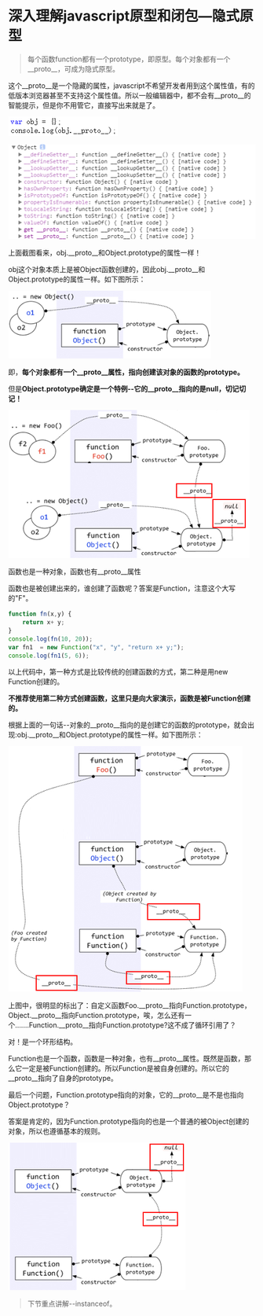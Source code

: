 # 深入理解javascript原型和闭包—隐式原型

> 每个函数function都有一个prototype，即原型。每个对象都有一个__proto__，可成为隐式原型。

这个__proto__是一个隐藏的属性，javascript不希望开发者用到这个属性值，有的低版本浏览器甚至不支持这个属性值。所以一般编辑器中，都不会有__proto__的智能提示，但是你不用管它，直接写出来就是了。

![16f879b5b51541a1](../images/javascript/181508179098239.png)

![16f879b5b51541a1](../images/javascript/181508340651970.png)

上面截图看来，obj.__proto__和Object.prototype的属性一样！

obj这个对象本质上是被Object函数创建的，因此obj.__proto__和Object.prototype的属性一样。如下图所示：

![16f879b5b51541a1](../images/javascript/181509180812624.png)

即，**每个对象都有一个__proto__属性，指向创建该对象的函数的prototype。** 

但是**Object.prototype确定是一个特例--它的__proto__指向的是null，切记切记！**

![16f879b5b51541a1](../images/javascript/181510403153733.png)

函数也是一种对象，函数也有__proto__属性

函数也是被创建出来的，谁创建了函数呢？答案是Function，注意这个大写的"F"。

```javascript
function fn(x,y) {
    return x+ y;
}
console.log(fn(10, 20));
var fn1  = new Function("x", "y", "return x+ y;");
console.log(fn1(5, 6));
```

以上代码中，第一种方式是比较传统的创建函数的方式，第二种是用new Function创建的。

**不推荐使用第二种方式创建函数，这里只是向大家演示，函数是被Function创建的。**

根据上面的一句话--对象的__proto__指向的是创建它的函数的prototype，就会出现:obj.__proto__和Object.prototype的属性一样。如下图所示：

![16f879b5b51541a1](../images/javascript/181512068463597.png)

上图中，很明显的标出了：自定义函数Foo.__proto__指向Function.prototype，Object.__proto__指向Function.prototype，唉，怎么还有一个.......Function.__proto__指向Function.prototype?这不成了循环引用了？

对！是一个环形结构。

Function也是一个函数，函数是一种对象，也有__proto__属性。既然是函数，那么它一定是被Function创建的。所以Function是被自身创建的。所以它的__proto__指向了自身的prototype。

最后一个问题，Function.prototype指向的对象，它的__proto__是不是也指向Object.prototype？

答案是肯定的，因为Function.prototype指向的也是一个普通的被Object创建的对象，所以也遵循基本的规则。

![16f879b5b51541a1](../images/javascript/181512489403338.png)

> 下节重点讲解--instanceof。